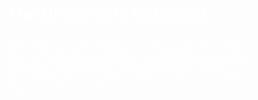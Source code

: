 <html>
  <head>
    <title> Universe </title>
    <style>
      body{
         background-color: black blue;
         text-aligin: center;
         padding: 250px;
      }
    </style>
  </head>
  <body>
    <h1> The Universe Is Unlimited </h1>
    <style>
      body{
        color: white;
        text-aligin: center;
      }
    </style>
    <p><i> Outer space (or simply space) is the expanse that exists beyond Earth's atmosphere and between celestial bodies.[1] It contains ultra-low levels of particle densities, constituting a near-perfect vacuum[2] of predominantly hydrogen and helium plasma, permeated by electromagnetic radiation, cosmic rays, neutrinos, magnetic fields and dust. </i></p>
  </body>
</html>

